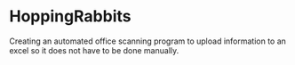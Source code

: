 # HoppingRabbits
Creating an automated office scanning program to upload information to an excel so it does not have to be done manually.
